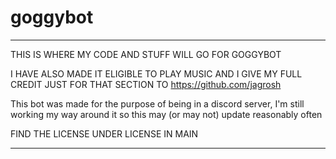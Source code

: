 # goggybot

*************************
THIS IS WHERE MY CODE AND STUFF WILL GO FOR GOGGYBOT

I HAVE ALSO MADE IT ELIGIBLE TO PLAY MUSIC AND I GIVE MY FULL CREDIT JUST FOR THAT SECTION TO https://github.com/jagrosh

This bot was made for the purpose of being in a discord server, I'm still working my way around it so this may (or may not) update reasonably often

FIND THE LICENSE UNDER LICENSE IN MAIN
*************************
